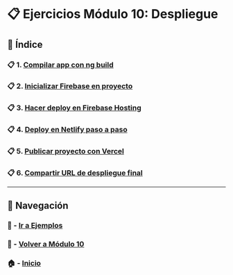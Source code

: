 # 📋 Ejercicios Módulo 10: Despliegue

## 📌 Índice

### 📋 1. [Compilar app con ng build](./Enunciados/Ejercicio_1.md)
### 📋 2. [Inicializar Firebase en proyecto](./Enunciados/Ejercicio_2.md)
### 📋 3. [Hacer deploy en Firebase Hosting](./Enunciados/Ejercicio_3.md)
### 📋 4. [Deploy en Netlify paso a paso](./Enunciados/Ejercicio_4.md)
### 📋 5. [Publicar proyecto con Vercel](./Enunciados/Ejercicio_5.md)
### 📋 6. [Compartir URL de despliegue final](./Enunciados/Ejercicio_6.md)

---

## 🔁 Navegación

### 🧪 - [Ir a Ejemplos](../Ejemplos/README.md)
### 📘 - [Volver a Módulo 10](../Modulo_10.md)
### 🏠 - [Inicio](../../../README.md)

